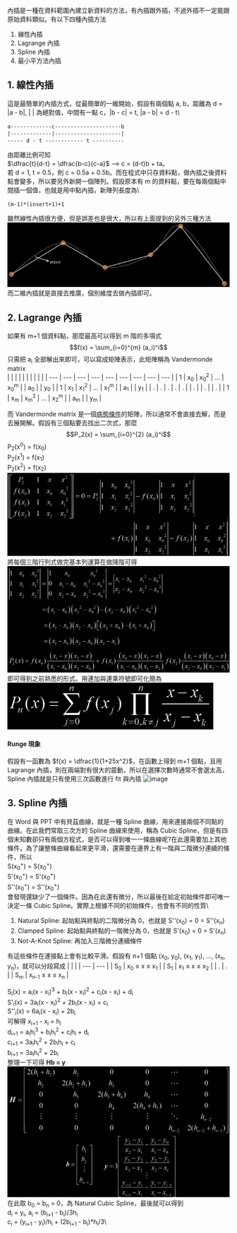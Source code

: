 內插是一種在資料範圍內建立新資料的方法，有內插跟外插，不過外插不一定能跟原始資料類似。有以下四種內插方法
1. 線性內插
2. Lagrange 內插
3. Spline 內插
4. 最小平方法內插

## 1. 線性內插
這是最簡單的內插方式，從最簡單的一維開始，假設有兩個點 a, b，距離為 d = |a - b|, | | 為絕對值，中間有一點 c，|b - c| = t, |a - b| = d - t\
```
a-------------c---------------------b
|-------------|---------------------|
----- d - t ------------ t ----------
```
由距離比例可知\
$\dfrac{t}{d-t} = \dfrac{b-c}{c-a}$ --> c = (d-t)b + ta。\
若 d = 1, t = 0.5，則 c = 0.5a + 0.5b。而在程式中只存資料點，做內插之後資料點會變多，所以要另外新開一個陣列。假設原本有 m 的資料點，要在每兩個點中間插一個值，也就是用中點內插，新陣列長度為\
```
(m-1)*(insert+1)+1
```
雖然線性內插很方便，但是誤差也是很大，所以有上面提到的另外三種方法\
![image](https://github.com/JrPhy/numerical/blob/master/interpolate/pic/interpolate.jpg)\
而二維內插就是直接去推廣，個別維度去做內插即可。

## 2. Lagrange 內插
如果有 m+1 個資料點，那麼最高可以得到 m 階的多項式\
$$f(x) = \sum_{i=0}^{m} (a_i)^i$$
只需把 a<sub>i</sub> 全部解出來即可，可以寫成矩陣表示，此矩陣稱為 Vandermonde matrix\
|   |  |  |  |  |  |  |  |  |
| --- | --- | --- | --- | --- | --- | --- | --- | --- |
| 1 | x<sub>0</sub> | x<sub>0</sub><sup>2</sup> | ... | x<sub>0</sub><sup>m</sup> | | a<sub>0</sub> | | y<sub>0</sub> |
| 1 | x<sub>1</sub> | x<sub>1</sub><sup>2</sup> | ... | x<sub>1</sub><sup>m</sup> | | a<sub>1</sub> | | y<sub>1</sub> |
| . | . | . | . | . | | . | | . | | . |
| 1 | x<sub>m</sub> | x<sub>m</sub><sup>2</sup> | ... | x<sub>2</sub><sup>m</sup> | | a<sub>m</sub> | | y<sub>m</sub> |

而 Vandermonde matrix 是一個[病態條件](https://github.com/JrPhy/numerical/tree/master/least-square#1-lu-%E5%88%86%E8%A7%A3)的矩陣，所以通常不會直接去解，而是去展開解。假設有三個點要去找出二次式，那麼\
$$P_2(x) = \sum_{i=0}^{2} (a_i)^i$$
P<sub>2</sub>(x<sup>0</sup>) = f(x<sub>0</sub>)\
P<sub>2</sub>(x<sup>1</sup>) = f(x<sub>1</sub>)\
P<sub>2</sub>(x<sup>2</sup>) = f(x<sub>2</sub>)\
![image](https://github.com/JrPhy/numerical/blob/master/interpolate/pic/Lagrange_inter.jpg)\
將每個三階行列式做完基本列運算在做降階可得\
![image](https://github.com/JrPhy/numerical/blob/master/interpolate/pic/Lagrange_inter_sol.jpg)\
即可得到之前熟悉的形式。用連加與連乘符號即可化簡為\
![image](https://github.com/JrPhy/numerical/blob/master/interpolate/pic/Lagrange_poly.jpg)

#### Runge 現象
假設有一函數為 $f(x) = \dfrac{1}{1+25x^2}$，在函數上得到 m+1 個點，且用 Lagrange 內插，則在兩端對有很大的震動，所以在選擇次數時通常不會選太高，Spline 內插就是只有使用三次函數進行 fit 與內插
![image](https://upload.wikimedia.org/wikipedia/commons/f/f9/Rungesphenomenon.png)

## 3. Spline 內插
在 Word 與 PPT 中有貝茲曲線，就是一種 Spline 曲線，用來連接兩個不同點的曲線。在此我們常取三次方的 Spline 曲線來使用，稱為 Cubic Spline，但是有四個未知數卻只有兩個方程式，是否可以得到唯一一條曲線呢?在此還需要加上其他條件，為了讓整條曲線看起來更平滑，還需要在邊界上有一階與二階微分連續的條件，所以\
S(x<sub>0</sub><sup>+</sup>) = S(x<sub>0</sub><sup>+</sup>)\
S'(x<sub>0</sub><sup>+</sup>) = S'(x<sub>0</sub><sup>+</sup>)\
S''(x<sub>0</sub><sup>+</sup>) = S''(x<sub>0</sub><sup>+</sup>)\
會發現還缺少了一個條件。因為在此還有微分，所以最後在給定初始條件即可唯一決定一條 Cubic Spline。實際上根據不同的初始條件，也會有不同的性質\
1. Natural Spline: 起始點與終點的二階微分為 0，也就是 S''(x<sub>0</sub>) = 0 = S''(x<sub>n</sub>)
2. Clamped Spline: 起始點與終點的一階微分為 0，也就是 S'(x<sub>0</sub>) = 0 = S'(x<sub>n</sub>)
3. Not-A-Knot Spline: 再加入三階微分連續條件

有這些條件在連接點上會有比較平滑。假設有 n+1 個點 (x<sub>0</sub>, y<sub>0</sub>), (x<sub>1</sub>, y<sub>1</sub>), ..., (x<sub>n</sub>, y<sub>n</sub>)，就可以分段寫成
|   |  |
| --- | --- |
| S<sub>0</sub> | x<sub>0</sub> ≤ x ≤ x<sub>1</sub> |
| S<sub>1</sub> | x<sub>1</sub> ≤ x ≤ x<sub>2</sub> |
| . | . |
| S<sub>m</sub> | x<sub>n-1</sub> ≤ x ≤ x<sub>n</sub> |

S<sub>i</sub>(x) = a<sub>i</sub>(x - x<sub>i</sub>)<sup>3</sup> + b<sub>i</sub>(x - x<sub>i</sub>)<sup>2</sup> + c<sub>i</sub>(x - x<sub>i</sub>) + d<sub>i</sub>\
S'<sub>i</sub>(x) = 3a<sub>i</sub>(x - x<sub>i</sub>)<sup>2</sup> + 2b<sub>i</sub>(x - x<sub>i</sub>) + c<sub>i</sub>\
S''<sub>i</sub>(x) = 6a<sub>i</sub>(x - x<sub>i</sub>) + 2b<sub>i</sub>\
可解得
x<sub>i+1</sub> - x<sub>i</sub> = h<sub>i</sub>\
d<sub>i+1</sub> = a<sub>i</sub>h<sub>i</sub><sup>3</sup> + b<sub>i</sub>h<sub>i</sub><sup>2</sup> + c<sub>i</sub>h<sub>i</sub> + d<sub>i</sub>\
c<sub>i+1</sub> = 3a<sub>i</sub>h<sub>i</sub><sup>2</sup> + 2b<sub>i</sub>h<sub>i</sub> + c<sub>i</sub>\
b<sub>i+1</sub> = 3a<sub>i</sub>h<sub>i</sub><sup>2</sup> + 2b<sub>i</sub>\
整理一下可得 **Hb = y**\
![image](https://github.com/JrPhy/numerical/blob/master/interpolate/pic/spline.jpg)\
在此取 b<sub>0</sub> = b<sub>n</sub> = 0，為 Natural Cubic Spline，最後就可以得到\
d<sub>i</sub> = y<sub>i</sub>, a<sub>i</sub> = (b<sub>i+1</sub> - b<sub>i</sub>)/3h<sub>i</sub>\
c<sub>i</sub> = (y<sub>i+1</sub> - y<sub>i</sub>)/h<sub>i</sub> + (2b<sub>i+1</sub> - b<sub>i</sub>)*h<sub>i</sub>/3\
